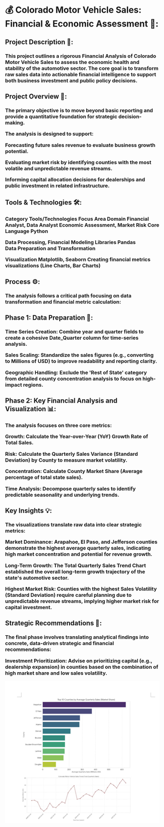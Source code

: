 

<h1>💰 Colorado Motor Vehicle Sales: Financial & Economic Assessment 🚗:


<h2>Project Description 📝:

<h3>This project outlines a rigorous
Financial Analysis of Colorado Motor Vehicle Sales to assess the economic health and stability of the automotive sector. The core goal is to transform raw sales data into 
actionable financial intelligence to support both business investment and public policy decisions.


<h2>Project Overview 🎯:

<h3>The primary objective is to move beyond basic reporting and provide a quantitative foundation for strategic decision-making.

The analysis is designed to support:


Forecasting future sales revenue to evaluate business growth potential.


Evaluating market risk by identifying counties with the most volatile and unpredictable revenue streams.


Informing capital allocation decisions for dealerships and public investment in related infrastructure.

<h2>Tools & Technologies 🛠️:

<h3>Category	Tools/Technologies	Focus Area
Domain	Financial Analyst, Data Analyst	Economic Assessment, Market Risk
Core Language		
Python 

Data Processing, Financial Modeling
Libraries	Pandas	
Data Preparation and Transformation 

Visualization	Matplotlib, Seaborn	
Creating financial metrics visualizations (Line Charts, Bar Charts) 



<h2>Process ⚙️:

<h3>The analysis follows a critical path focusing on data transformation and financial metric calculation:

<h2>Phase 1: Data Preparation  🧹:


<h3>Time Series Creation: Combine year and quarter fields to create a cohesive Date_Quarter column for time-series analysis.


Sales Scaling: Standardize the sales figures (e.g., converting to Millions of USD) to improve readability and reporting clarity.


Geographic Handling: Exclude the 'Rest of State' category from detailed county concentration analysis to focus on high-impact regions.

<h2>Phase 2: Key Financial Analysis and Visualization  📊:

<h3>The analysis focuses on three core metrics:


Growth: Calculate the Year-over-Year (YoY) Growth Rate of Total Sales.


Risk: Calculate the Quarterly Sales Variance (Standard Deviation) by County to measure market volatility.


Concentration: Calculate County Market Share (Average percentage of total state sales).


Time Analysis: Decompose quarterly sales to identify predictable seasonality and underlying trends.

<h2>Key Insights 💡:

<h3>The visualizations translate raw data into clear strategic metrics:


Market Dominance: Arapahoe, El Paso, and Jefferson counties demonstrate the highest average quarterly sales, indicating high market concentration and potential for revenue growth.


Long-Term Growth: The Total Quarterly Sales Trend Chart established the overall long-term growth trajectory of the state's automotive sector.


Highest Market Risk: Counties with the highest Sales Volatility (Standard Deviation) require careful planning due to unpredictable revenue streams, implying higher market risk for capital investment.


<h2>Strategic Recommendations 🚀:

<h3>The final phase involves translating analytical findings into concrete, data-driven strategic and financial recommendations:


Investment Prioritization: Advise on prioritizing capital (e.g., dealership expansion) in counties based on the combination of high market share and low sales volatility.

![Image Alt](https://github.com/Anudeepika1406/colorado-motor-vehicle-sales-project/blob/010534d89c82086d37155a287b655348b15bbbf4/WhatsApp%20Image%202025-10-03%20at%2018.40.10_1937c000.jpg)
